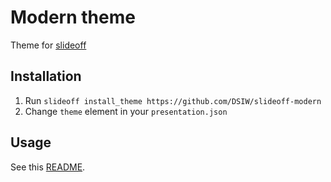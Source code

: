 # Modern theme

Theme for [slideoff](https://github.com/DSIW/slideoff)

## Installation

1. Run `slideoff install_theme https://github.com/DSIW/slideoff-modern`
1. Change `theme` element in your `presentation.json`

## Usage

See this [README](https://github.com/DSIW/slideoff/blob/master/README.md).
